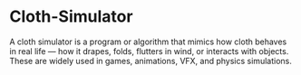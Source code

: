# Cloth-Simulator
A cloth simulator is a program or algorithm that mimics how cloth behaves in real life — how it drapes, folds, flutters in wind, or interacts with objects. These are widely used in games, animations, VFX, and physics simulations.
